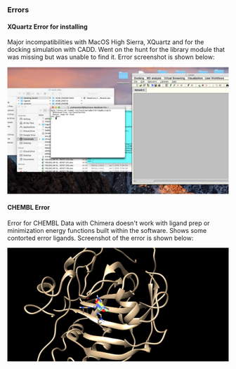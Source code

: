 ### Errors

#### XQuartz Error for installing

Major incompatibilities with MacOS High Sierra, XQuartz and for the docking simulation with CADD. Went on the hunt for the library module that was missing but was unable to find it. 
Error screenshot is shown below:

![XQuartz](../../imgs/Errors/Quartz_Error.png)

#### CHEMBL Error

Error for CHEMBL Data with Chimera doesn't work with ligand prep or minimization energy functions built within the software. Shows some contorted error ligands. Screenshot of the error is shown below:

![CHEMBL Data Error](../../imgs/Errors/2cab_undocked_protein.png)
